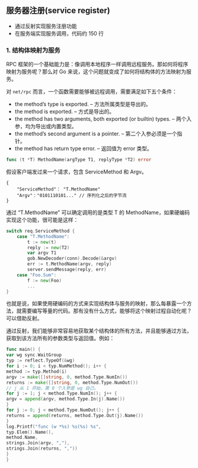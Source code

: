 
## 服务器注册(service register)
- 通过反射实现服务注册功能
- 在服务端实现服务调用，代码约 150 行

### 1. 结构体映射为服务

RPC 框架的一个基础能力是：像调用本地程序一样调用远程服务。那如何将程序映射为服务呢？那么对 Go 来说，这个问题就变成了如何将结构体的方法映射为服务。

对 `net/rpc` 而言，一个函数需要能够被远程调用，需要满足如下五个条件：

- the method’s type is exported. – 方法所属类型是导出的。
- the method is exported. – 方式是导出的。
- the method has two arguments, both exported (or builtin) types. – 两个入参，均为导出或内置类型。
- the method’s second argument is a pointer. – 第二个入参必须是一个指针。
- the method has return type error. – 返回值为 error 类型。


```go
func (t *T) MethodName(argType T1, replyType *T2) error
```

假设客户端发过来一个请求，包含 ServiceMethod 和 Argv。

```
{
    "ServiceMethod"： "T.MethodName"
    "Argv"："0101110101..." // 序列化之后的字节流
}
```

通过 “T.MethodName” 可以确定调用的是类型 T 的 MethodName，如果硬编码实现这个功能，很可能是这样：

```go
switch req.ServiceMethod {
    case "T.MethodName":
        t := new(t)
        reply := new(T2)
        var argv T1
        gob.NewDecoder(conn).Decode(&argv)
        err := t.MethodName(argv, reply)
        server.sendMessage(reply, err)
    case "Foo.Sum":
        f := new(Foo)
        ...
}
```

也就是说，如果使用硬编码的方式来实现结构体与服务的映射，那么每暴露一个方法，就需要编写等量的代码。那有没有什么方式，能够将这个映射过程自动化呢？可以借助反射。

通过反射，我们能够非常容易地获取某个结构体的所有方法，并且能够通过方法，获取到该方法所有的参数类型与返回值。例如：

```go
func main() {
var wg sync.WaitGroup
typ := reflect.TypeOf(&wg)
for i := 0; i < typ.NumMethod(); i++ {
method := typ.Method(i)
argv := make([]string, 0, method.Type.NumIn())
returns := make([]string, 0, method.Type.NumOut())
// j 从 1 开始，第 0 个入参是 wg 自己。
for j := 1; j < method.Type.NumIn(); j++ {
argv = append(argv, method.Type.In(j).Name())
}
for j := 0; j < method.Type.NumOut(); j++ {
returns = append(returns, method.Type.Out(j).Name())
}
log.Printf("func (w *%s) %s(%s) %s",
typ.Elem().Name(),
method.Name,
strings.Join(argv, ","),
strings.Join(returns, ","))
}
}
```


